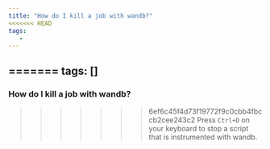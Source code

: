```yaml
---
title: "How do I kill a job with wandb?"
<<<<<<< HEAD
tags:
   - 
---
```


=======
tags: []
---

### How do I kill a job with wandb?
>>>>>>> 6ef6c45f4d73f19772f9c0cbb4fbccb2cee243c2
Press `Ctrl+D` on your keyboard to stop a script that is instrumented with wandb.